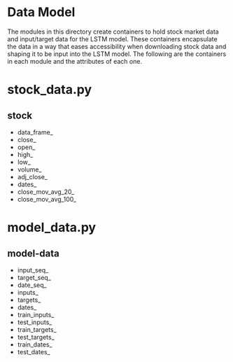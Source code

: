 # Data Model

The modules in this directory create containers to hold stock market data and input/target data for the LSTM model. These containers encapsulate the data in a way that eases accessibility when downloading stock data and shaping it to be input into the LSTM model. The following are the containers in each module and the attributes of each one.

# stock_data.py
## stock
* data_frame_
* close_
* open_
* high_
* low_
* volume_
* adj_close_
* dates_
* close_mov_avg_20_
* close_mov_avg_100_

# model_data.py
## model-data
* input_seq_
* target_seq_
* date_seq_
* inputs_
* targets_
* dates_
* train_inputs_
* test_inputs_
* train_targets_
* test_targets_
* train_dates_
* test_dates_
